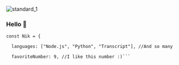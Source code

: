 















![standard_1](https://user-images.githubusercontent.com/85426789/124129291-4659ac00-da9b-11eb-869c-3c448ddbacdb.gif)


### Hello 👋

```
const Nik = {

  languages: ["Node.js", "Python", "Transcript"], //And so many

  favoriteNumber: 9, //I like this number :)```
